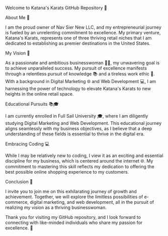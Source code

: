 Welcome to Katana's Karats GitHub Repository 💼

About Me 🚀

I am the proud owner of Nav Sier New LLC, and my entrepreneurial journey is fueled by an unrelenting commitment to excellence. My primary venture, Katana's Karats, represents one of three thriving retail niches that I am dedicated to establishing as premier destinations in the United States.

My Vision 🔮

As a passionate and ambitious businesswoman 👩‍💼, my unwavering goal is to achieve unparalleled success. My pursuit of excellence manifests through a relentless pursuit of knowledge 📚 and a tireless work ethic 💪. With a background in Digital Marketing 🌐 and Web Development 💻, I am harnessing the power of technology to elevate Katana's Karats to new heights in the online retail space.

Educational Pursuits 📚🎓

I am currently enrolled in Full Sail University 🎓, where I am diligently studying Digital Marketing and Web Development. This educational journey aligns seamlessly with my business objectives, as I believe that a deep understanding of these fields is essential to thrive in the digital era.

Embracing Coding 💻

While I may be relatively new to coding, I view it as an exciting and essential discipline for my business, which is centered around the internet 🌐. My commitment to mastering this skill reflects my dedication to offering the best possible online shopping experience to my customers.

Conclusion 🌟

I invite you to join me on this exhilarating journey of growth and achievement. Together, we will explore the limitless possibilities of e-commerce, digital marketing, and web development, all in the pursuit of realizing my vision as a thriving businesswoman.

Thank you for visiting my GitHub repository, and I look forward to connecting with like-minded individuals who share my passion for excellence. 🙌

